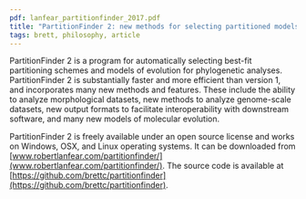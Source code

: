 ```yaml
---
pdf: lanfear_partitionfinder_2017.pdf
title: "PartitionFinder 2: new methods for selecting partitioned models of evolution for molecular and morphological phylogenetic analyses"
tags: brett, philosophy, article
---
```

PartitionFinder 2 is a program for automatically selecting best-fit partitioning schemes and models of evolution for phylogenetic analyses. PartitionFinder 2 is substantially faster and more efficient than version 1, and incorporates many new methods and features. These include the ability to analyze morphological datasets, new methods to analyze genome-scale datasets, new output formats to facilitate interoperability with downstream software, and many new models of molecular evolution.

PartitionFinder 2 is freely available under an open source license and works on Windows, OSX, and Linux operating systems. It can be downloaded from [www.robertlanfear.com/partitionfinder/](www.robertlanfear.com/partitionfinder/). The source code is available at [https://github.com/brettc/partitionfinder](https://github.com/brettc/partitionfinder).
